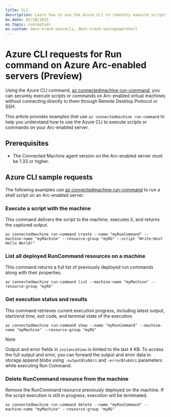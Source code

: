 ```yaml
---
title: CLI
description: Learn how to use the Azure CLI to remotely execute scripts and commands on Arc-enabled servers.
ms.date: 02/28/2025
ms.topic: conceptual
ms.custom: devx-track-azurecli, devx-track-azurepowershell
---
```

# Azure CLI requests for Run command on Azure Arc-enabled servers (Preview)

Using the Azure CLI command, [az connectedmachine run-command](/cli/azure/connectedmachine/run-command), you can securely execute scripts or commands on Arc-enabled virtual machines without connecting directly to them through Remote Desktop Protocol or SSH. 

This article provides examples that use `az connectedmachine run-command` to help you understand how to use the Azure CLI to execute scripts or commands on your Arc-enabled server.

## Prerequisites

- The Connected Machine agent version on the Arc-enabled server must be 1.33 or higher.

## Azure CLI sample requests

The following examples use [az connectedmachine run-command](/cli/azure/connectedmachine/run-command) to run a shell script on an Arc-enabled server.

### Execute a script with the machine

This command delivers the script to the machine, executes it, and returns the captured output.

```azurecli
az connectedmachine run-command create --name "myRunCommand" --machine-name "myMachine" --resource-group "myRG" --script "Write-Host Hello World!"
```

### List all deployed RunCommand resources on a machine

This command returns a full list of previously deployed run commands along with their properties.

```azurecli
az connectedmachine run-command list --machine-name "myMachine" --resource-group "myRG"
```

### Get execution status and results

This command retrieves current execution progress, including latest output, start/end time, exit code, and terminal state of the execution.

```azurecli
az connectedmachine run-command show --name "myRunCommand" --machine-name "myMachine" --resource-group "myRG"
```

> [!NOTE]
> Output and error fields in `instanceView` is limited to the last 4 KB. To access the full output and error, you can forward the output and error data to storage append blobs using `-outputBlobUri` and `-errorBlobUri` parameters while executing Run Command.
> 

### Delete RunCommand resource from the machine

Remove the RunCommand resource previously deployed on the machine. If the script execution is still in progress, execution will be terminated.

```azurecli
az connectedmachine run-command delete --name "myRunCommand" --machine-name "myMachine" --resource-group "myRG"
```
